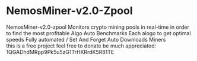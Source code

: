 # NemosMiner-v2.0-Zpool
NemosMiner-v2.0-zpool Monitors crypto mining pools in real-time in order to find the most profitable Algo
Auto Benchmarks Each alogo to get optimal speeds
Fully automated / Set And Forget
Auto Downloads Miners   
this is a free project feel free to donate be much appreciated: 1QGADhdMRpp9Pk5u5zG1TrHKRrdK5R81TE

